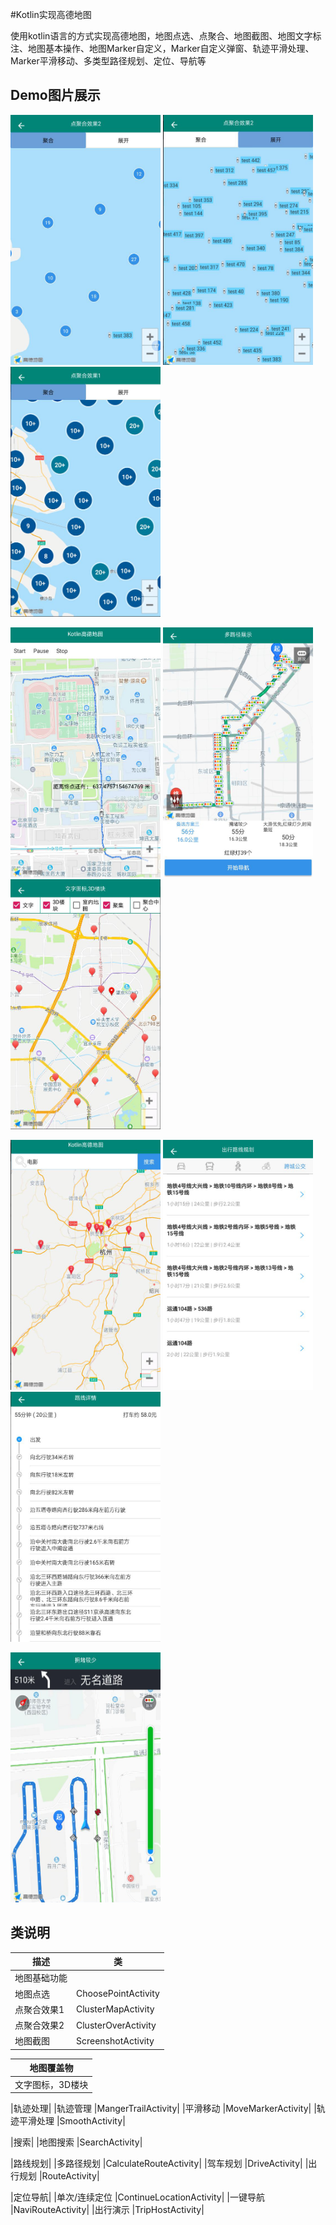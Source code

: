 #Kotlin实现高德地图

   使用kotlin语言的方式实现高德地图，地图点选、点聚合、地图截图、地图文字标注、地图基本操作、地图Marker自定义，Marker自定义弹窗、轨迹平滑处理、Marker平滑移动、多类型路径规划、定位、导航等


## Demo图片展示
<img src="picture/icon_cluster_two.png" width="240" height="400"> <img src="picture/icon_cluster_two_open.png" width="240" height="400"> <img src="picture/icon_cluster_one.png" width="240" height="400"> 

<img src="picture/icon__marker_move.png" width="240" height="400"> <img src="picture/icon_drive_route.png" width="240" height="400"> <img src="picture/icon_map_marker.png" width="240" height="400"> 

<img src="picture/icon_search.png" width="240" height="400"> <img src="picture/icon_route.png" width="240" height="400"> <img src="picture/icon_route_detail.png" width="240" height="400"> 

<img src="picture/icon_navi.png" width="240" height="400"> 

## 类说明

| 描述 | 类 |
| ---------- | ------------- |
|地图基础功能|
|地图点选        |ChoosePointActivity|
|点聚合效果1     |ClusterMapActivity|
|点聚合效果2     |ClusterOverActivity|
|地图截图        |ScreenshotActivity|

|地图覆盖物|
| :----------: | 
|文字图标，3D楼块|CloverTaggingActivity|

|轨迹处理|
|轨迹管理        |MangerTrailActivity|
|平滑移动        |MoveMarkerActivity|
|轨迹平滑处理    |SmoothActivity|

|搜索|
|地图搜索        |SearchActivity|

|路线规划|
|多路径规划      |CalculateRouteActivity|
|驾车规划        |DriveActivity|
|出行规划        |RouteActivity|

|定位导航|
|单次/连续定位   |ContinueLocationActivity|
|一键导航        |NaviRouteActivity|
|出行演示        |TripHostActivity|

